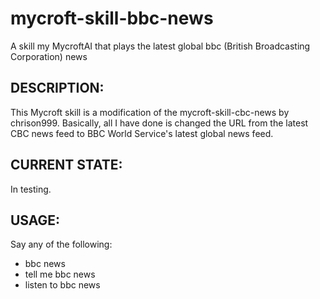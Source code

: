 # mycroft-skill-bbc-news
A skill my MycroftAI that plays the latest global bbc (British Broadcasting
Corporation) news

## DESCRIPTION:

This Mycroft skill is a modification of the mycroft-skill-cbc-news by chrison999.
Basically, all I have done is changed the URL from the latest CBC
news feed to BBC World Service's latest global news feed.

## CURRENT STATE:

In testing.

## USAGE:

Say any of the following:

  * bbc news
  * tell me bbc news
  * listen to bbc news
